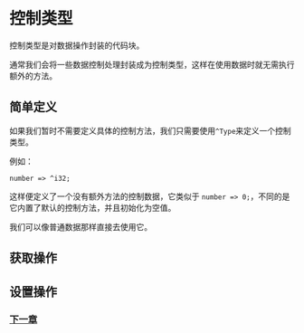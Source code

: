 # 控制类型
控制类型是对数据操作封装的代码块。

通常我们会将一些数据控制处理封装成为控制类型，这样在使用数据时就无需执行额外的方法。

## 简单定义
如果我们暂时不需要定义具体的控制方法，我们只需要使用`^Type`来定义一个控制类型。

例如：
```
number => ^i32;
```
这样便定义了一个没有额外方法的控制数据，它类似于 `number => 0;`，不同的是它内置了默认的控制方法，并且初始化为空值。

我们可以像普通数据那样直接去使用它。

## 获取操作

## 设置操作

### [下一章](包类型.md)